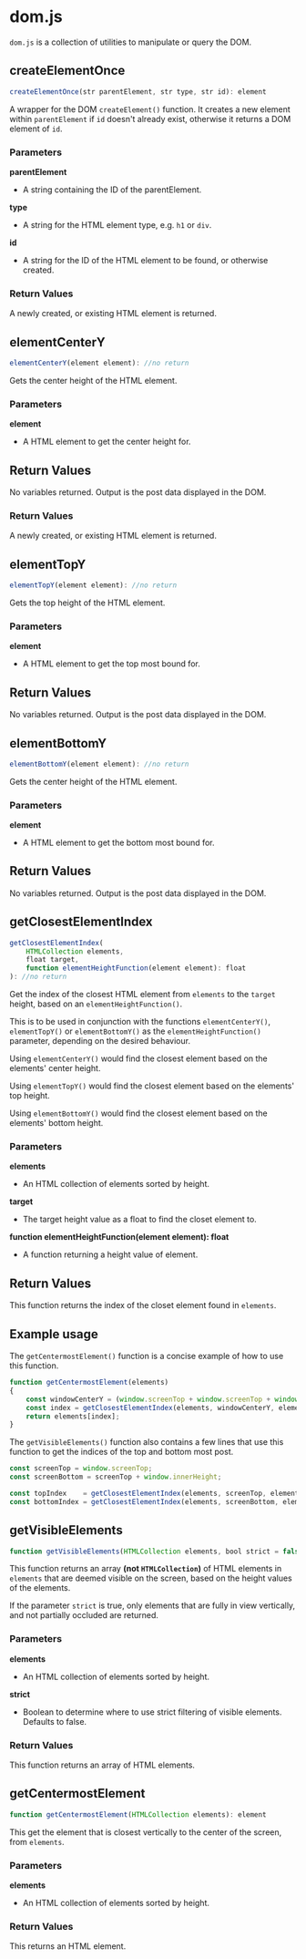 # dom.js

``dom.js`` is a collection of utilities to manipulate or query the DOM.


## createElementOnce

```JavaScript
createElementOnce(str parentElement, str type, str id): element
```

A wrapper for the DOM ``createElement()`` function. It creates a new element
within ``parentElement`` if ``id`` doesn't already exist, otherwise it returns
a DOM element of ``id``.

### Parameters

**parentElement**

- A string containing the ID of the parentElement.

**type**

- A string for the HTML element type, e.g. ``h1`` or ``div``.

**id**

- A string for the ID of the HTML element to be found, or otherwise created.

### Return Values

A newly created, or existing HTML element is returned.

## elementCenterY

```JavaScript
elementCenterY(element element): //no return
```

Gets the center height of the HTML element.

### Parameters

**element**

- A HTML element to get the center height for.

## Return Values

No variables returned. Output is the post data displayed in the DOM.

### Return Values

A newly created, or existing HTML element is returned.

## elementTopY

```JavaScript
elementTopY(element element): //no return
```

Gets the top height of the HTML element.

### Parameters

**element**

- A HTML element to get the top most bound for.

## Return Values

No variables returned. Output is the post data displayed in the DOM.

## elementBottomY

```JavaScript
elementBottomY(element element): //no return
```

Gets the center height of the HTML element.

### Parameters

**element**

- A HTML element to get the bottom most bound for.

## Return Values

No variables returned. Output is the post data displayed in the DOM.

## getClosestElementIndex

```JavaScript
getClosestElementIndex(
	HTMLCollection elements,
	float target,
	function elementHeightFunction(element element): float
): //no return
```

Get the index of the closest HTML element from ``elements`` to the ``target``
height, based on an ``elementHeightFunction()``.

This is to be used in conjunction with the functions ``elementCenterY()``,
``elementTopY()`` or ``elementBottomY()`` as the ``elementHeightFunction()``
parameter, depending on the desired behaviour.

Using ``elementCenterY()`` would find the closest element based on the
elements' center height.

Using ``elementTopY()`` would find the closest element based on the
elements' top height.

Using ``elementBottomY()`` would find the closest element based on the
elements' bottom height.

### Parameters

**elements**

- An HTML collection of elements sorted by height.

**target**

- The target height value as a float to find the closet element to.

**function elementHeightFunction(element element): float**

- A function returning a height value of element.

## Return Values

This function returns the index of the closet element found in ``elements``.

## Example usage

The ``getCentermostElement()`` function is a concise example of how to use this
function.

```JavaScript
function getCentermostElement(elements)
{
	const windowCenterY = (window.screenTop + window.screenTop + window.innerHeight)/2;
	const index = getClosestElementIndex(elements, windowCenterY, elementCenterY);
	return elements[index];
}
```

The ``getVisibleElements()`` function also contains a few lines that use this
function to get the indices of the top and bottom most post.

```JavaScript
const screenTop = window.screenTop;
const screenBottom = screenTop + window.innerHeight;

const topIndex    = getClosestElementIndex(elements, screenTop, elementTopY);
const bottomIndex = getClosestElementIndex(elements, screenBottom, elementBottomY);
```

## getVisibleElements

```JavaScript
function getVisibleElements(HTMLCollection elements, bool strict = false): array
```

This function returns an array **(not ``HTMLCollection``)** of HTML elements in
``elements`` that are deemed visible on the screen, based on the height values
of the elements.

If the parameter ``strict`` is true, only elements that are fully in view
vertically, and not partially occluded are returned.

### Parameters

**elements**

- An HTML collection of elements sorted by height.

**strict**

- Boolean to determine where to use strict filtering of visible elements.
  Defaults to false.

### Return Values

This function returns an array of HTML elements.

## getCentermostElement

```JavaScript
function getCentermostElement(HTMLCollection elements): element
```

This get the element that is closest vertically to the center of the screen,
from ``elements``.

### Parameters

**elements**

- An HTML collection of elements sorted by height.

### Return Values

This returns an HTML element.
